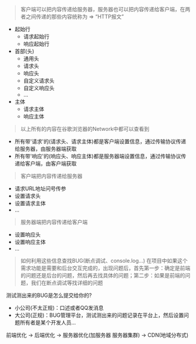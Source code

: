 > 客户端可以把内容传递给服务器，服务器也可以把内容传递给客户端，在两者之间传递的那些内容统称为 => “HTTP报文”
- 起始行
    + 请求起始行
    + 响应起始行
- 首部(头)
    + 通用头
    + 请求头
    + 响应头
    + 自定义请求头
    + 自定义响应头
    + ...
- 主体
    + 请求主体
    + 响应主体
    
> 以上所有的内容在谷歌浏览器的Network中都可以查看到
- 所有带'请求'的(请求头、请求主体)都是客户端设置信息，通过传输协议传递给服务器，由服务器端获取
- 所有带'响应'的(响应头、响应主体)都是服务器端设置信息，通过传输协议传递给客户端，由客户端获取

> 客户端把内容传递给服务器
- 请求URL地址问号传参
- 设置请求头
- 设置请求主体
- ...

> 服务器端把内容传递给客户端
- 设置响应头
- 设置响应主体
- ...

> 如何利用这些信息查找BUG(断点调试、console.log...)
在项目中如果这个需求功能是需要和后台交互完成的，出现问题后，首先第一步：确定是前端的问题还是后台的问题，然后再去找具体的问题；第二步：如果是前端的问题，我们在断点调试等找详细的问题

测试测出来的BUG是怎么提交给你的?
- 小公司(不太正规)：口述或者QQ发消息
- 大公司(正规)：BUG管理平台，测试测出来的问题记录在平台上，然后设置问题所有者是某个开发人员...

    
    
    
前端优化 -> 后端优化 -> 服务器优化(加服务器 服务器集群) 
                  -> CDN(地域分布式)

    
    
    
    
    